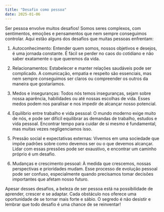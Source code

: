 ```yaml
---
title: "Desafio como pessoa"
date: 2025-01-06
---
```

Ser pessoa envolve muitos desafios! Somos seres complexos, com sentimentos, emoções e pensamentos que nem sempre conseguimos controlar. Aqui estão alguns dos desafios que muitas pessoas enfrentam:

1. Autoconhecimento: Entender quem somos, nossos objetivos e desejos, é uma jornada constante. É fácil se perder no caos do cotidiano e não saber exatamente o que queremos da vida.


2. Relacionamentos: Estabelecer e manter relações saudáveis pode ser complicado. A comunicação, empatia e respeito são essenciais, mas nem sempre conseguimos ser claros ou compreender os outros da maneira que gostaríamos.


3. Medos e inseguranças: Todos nós temos inseguranças, sejam sobre nossa aparência, habilidades ou até nossas escolhas de vida. Esses medos podem nos paralisar e nos impedir de alcançar nosso potencial.


4. Equilíbrio entre trabalho e vida pessoal: O mundo moderno exige muito de nós, e pode ser difícil equilibrar as demandas de trabalho, estudos e vida pessoal. Encontrar tempo para cuidar de si mesmo é fundamental, mas muitas vezes negligenciamos isso.


5. Pressão social e expectativas externas: Vivemos em uma sociedade que impõe padrões sobre como devemos ser ou o que devemos alcançar. Lidar com essas pressões pode ser exaustivo, e encontrar um caminho próprio é um desafio.


6. Mudanças e crescimento pessoal: À medida que crescemos, nossas perspectivas e prioridades mudam. Esse processo de evolução pessoal pode ser confuso, especialmente quando precisamos tomar decisões importantes que afetam nosso futuro.



Apesar desses desafios, a beleza de ser pessoa está na possibilidade de aprender, crescer e se adaptar. Cada obstáculo nos oferece uma oportunidade de se tornar mais forte e sábio. O segredo é não desistir e lembrar que todo desafio é uma chance de se reinventar!

